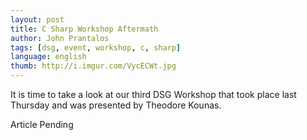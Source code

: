```yaml
---
layout: post
title: C Sharp Workshop Aftermath
author: John Prantalos
tags: [dsg, event, workshop, c, sharp]
language: english
thumb: http://i.imgur.com/VycECWt.jpg
---
```

It is time to take a look at our third DSG Workshop that took place last
Thursday and was presented by Theodore Kounas.

Article Pending
